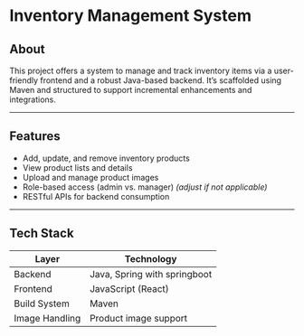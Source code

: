 # Inventory Management System

## About

This project offers a system to manage and track inventory items via a user-friendly frontend and a robust Java-based backend. It’s scaffolded using Maven and structured to support incremental enhancements and integrations.

---

## Features

- Add, update, and remove inventory products
- View product lists and details
- Upload and manage product images
- Role-based access (admin vs. manager) *(adjust if not applicable)*
- RESTful APIs for backend consumption

---

## Tech Stack

| Layer        | Technology          |
|--------------|---------------------|
| Backend      | Java, Spring with springboot        |
| Frontend     | JavaScript (React) |
| Build System | Maven |
| Image Handling | Product image support |

